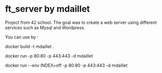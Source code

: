# ft_server by mdaillet

Project from 42 school. The goal was to create a web server using different services such as Mysql and Wordpress.

You can use by :

docker build -t mdaillet .

docker run -p 80:80 -p 443:443 -d mdaillet

docker run --env INDEX=off -p 80:80 -p 443:443 -d mdaillet
